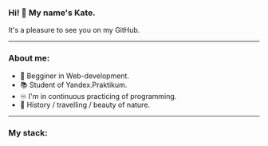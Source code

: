 ### Hi! 👋 My name's Kate. 
It's a pleasure to see you on my GitHub.
___
### About me:
- 🐣 Begginer in Web-development.   
- 📚 Student of Yandex.Praktikum.   
- ♾ I'm in continuous practicing of programming.   
- 💚 History / travelling / beauty of nature.
___
### My stack:
